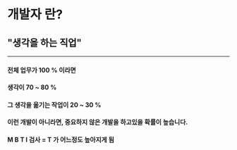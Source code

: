 # 개발자 란?


## "생각을 하는 직업"

---

#### 전체 업무가 100 % 이라면

#### 생각이 70 ~ 80 %

#### 그 생각을 옮기는 작업이 20 ~ 30 %

#### 이런 개발이 아니라면, 중요하지 않은 개발을 하고있을 확률이 높습니다.

#### M B T I 검사 = T 가 어느정도 높아지게 됨